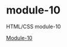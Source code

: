 # module-10

HTML/CSS module-10

<p><a href="https://areshetilo.github.io/module-10/index.html"/>Module-10</p>
